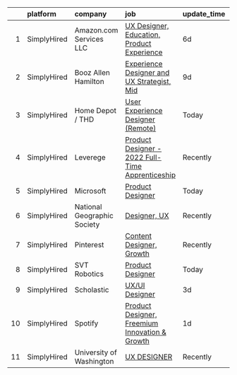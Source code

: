 

|    | platform    | company                     | job                                                                                                                                                      | update_time   | location     |
|---:|:------------|:----------------------------|:---------------------------------------------------------------------------------------------------------------------------------------------------------|:--------------|:-------------|
|  1 | SimplyHired | Amazon.com Services LLC     | [UX Designer, Education, Product Experience](https://www.simplyhired.com/job/OlbusYfQ87IqloVNYZWUZBKrA3iZu2WHczpeoyd2_T2QANqvJSb_xQ?q=ux+designer)       | 6d            | California   |
|  2 | SimplyHired | Booz Allen Hamilton         | [Experience Designer and UX Strategist, Mid](https://www.simplyhired.com/job/Ew8Dqmlfr13HjjUCP2iebepVBWanG8yEjU7smXUb3gE_SeTWJrubkw?q=ux+designer)       | 9d            | McLean, VA   |
|  3 | SimplyHired | Home Depot / THD            | [User Experience Designer (Remote)](https://www.simplyhired.com/job/LWplfATSij1PdWSSx17m9W_x6G6b4DHgI6o_wFXv_-ra-eYmrrQYOA?q=ux+designer)                | Today         | Atlanta, GA  |
|  4 | SimplyHired | Leverege                    | [Product Designer - 2022 Full-Time Apprenticeship](https://www.simplyhired.com/job/f2PnrkNkoKjnF_c7MsOM41LbDj7RDHIKkfuGC1pKOOPB0dNQ0HmV5w?q=ux+designer) | Recently      | Remote       |
|  5 | SimplyHired | Microsoft                   | [Product Designer](https://www.simplyhired.com/job/ITXMljPORnBMdUI3mOh3c7vy4qveKf6JA5NCclGMPqtS_gk_oi4SjA?q=ux+designer)                                 | Today         | Redmond, WA  |
|  6 | SimplyHired | National Geographic Society | [Designer, UX](https://www.simplyhired.com/job/AcXhbHTwB0bLA8e_dNWXzySwptcIR4ncpJ0NgLaQG45NhayynKyMMg?q=ux+designer)                                     | Recently      | Remote       |
|  7 | SimplyHired | Pinterest                   | [Content Designer, Growth](https://www.simplyhired.com/job/r3rLZ8wDZxpE9zJ0WmWmkB6vKADvM4enwQNvRoPjurIWqrAC4bhnpw?q=ux+designer)                         | Recently      | Remote       |
|  8 | SimplyHired | SVT Robotics                | [Product Designer](https://www.simplyhired.com/job/M1fxciglLB8OcoI_cwrz_PrLDyCqWXjhVU7kVJY-IUi6nes7suEVWw?q=ux+designer)                                 | Today         | Norfolk, VA  |
|  9 | SimplyHired | Scholastic                  | [UX/UI Designer](https://www.simplyhired.com/job/SQcY7OQgR9qEnPz6z6B31R4KuxbVYocNX6Utngmqkd3jV8skTbVCgQ?q=ux+designer)                                   | 3d            | New York, NY |
| 10 | SimplyHired | Spotify                     | [Product Designer, Freemium Innovation & Growth](https://www.simplyhired.com/job/Kvw_SiGrQB-4O_L_w6kE8LRwEA9nFhTEvN3SB40918E8kMG3aqYvqg?q=ux+designer)   | 1d            | Remote       |
| 11 | SimplyHired | University of Washington    | [UX DESIGNER](https://www.simplyhired.com/job/q4YK6k5h5oHpPZMx_O3uL8Po1ZhH0TX_1gFyX79xwcXiwurxQuh1Ww?q=ux+designer)                                      | Recently      | Seattle, WA  |